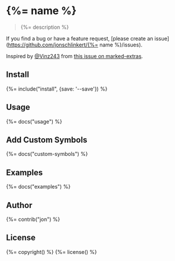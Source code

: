 # {%= name %}

> {%= description %}

If you find a bug or have a feature request, [please create an issue](https://github.com/jonschlinkert/{%= name %}/issues).

Inspired by [@Vinz243](https://github.com/Vinz243) from [this issue on marked-extras](https://github.com/assemble/marked-extras/issues/3).

## Install
{%= include("install", {save: '--save'}) %}

## Usage
{%= docs("usage") %}

## Add Custom Symbols
{%= docs("custom-symbols") %}

## Examples
{%= docs("examples") %}

## Author
{%= contrib("jon") %}

## License
{%= copyright() %}
{%= license() %}